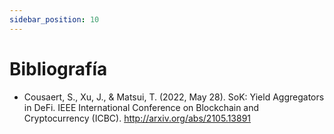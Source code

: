 ```yaml
---
sidebar_position: 10
---
```


# Bibliografía

- Cousaert, S., Xu, J., & Matsui, T. (2022, May 28). SoK: Yield Aggregators in DeFi. IEEE International Conference on Blockchain and Cryptocurrency (ICBC). <http://arxiv.org/abs/2105.13891>

